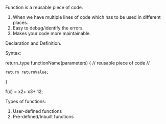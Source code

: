 Function is a reusable piece of code. 

1. When we have multiple lines of code which has to be used in different places. 
2. Easy to debug/identify the errors.
3. Makes your code more maintainable.

Declaration and Definition. 

Syntax: 

return_type functionName(parameters) {
    // reusable piece of code
    //

    return returnValue;
}

f(x) = x2+ x3+ 12;

Types of functions:
1. User-defined functions
2. Pre-defined/Inbuilt functions